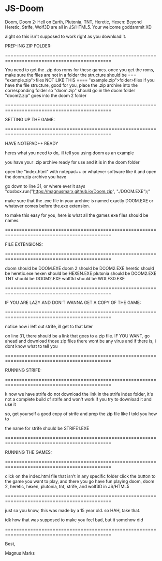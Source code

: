 # JS-Doom
Doom, Doom 2: Hell on Earth, Plutonia, TNT, Heretic, Hexen: Beyond Heretic, Strife, Wolf3D are all in JS/HTML5. Your welcome goddammit XD

aight so this isn't supposed to work right as you download it. 



PREP-ING ZIP FOLDER:

============================================================================================

You need to get the .zip dos roms for these games.
once you get the roms, make sure the files are not in a folder
the structure should be === "example.zip">files
NOT LIKE THIS ==== "example.zip">folder>files
if you have the file structure, good for you, place the .zip archive into the corresponding folder
so "doom.zip" should go in the doom folder
"doom2.zip" goes into the doom 2 folder

============================================================================================

SETTING UP THE GAME:

============================================================================================

HAVE NOTEPAD++ READY

heres what you need to do, ill tell you using doom as an example

you have your .zip archive ready for use and it is in the doom folder

open the "index.html" with notepad++ or whatever software like it and open the doom.zip archive you have

go down to line 31, or where ever it says "dosbox.run("https://magnusmarx.github.io/Doom.zip", "./DOOM.EXE");"

make sure that the .exe file in your archive is named exactly DOOM.EXE or whatever comes before the.exe extension.

to make this easy for you, here is what all the games exe files should be names

============================================================================================

FILE EXTENSIONS:

============================================================================================

doom should be DOOM.EXE
doom 2 should be DOOM2.EXE
heretic should be heretic.exe
hexen should be HEXEN.EXE
plutonia should be DOOM2.EXE
TNT should be DOOM2.EXE
wolf3d should be WOLF3D.EXE

============================================================================================


IF YOU ARE LAZY AND DON'T WANNA GET A COPY OF THE GAME:

============================================================================================

notice how i left out strife, ill get to that later

on line 31, there should be a link that goes to a zip file. IF YOU WANT, go ahead and download those zip files
there wont be any virus and if there is, i dont know what to tell you

============================================================================================


RUNNING STRIFE:

============================================================================================

k now we have strife
do not download the link in the strife index folder,
it's not a complete build of strife and won't work if you try to download it and use it

so, get yourself a good copy of strife and prep the zip file like I told you how to

the name for strife should be STRIFE1.EXE

============================================================================================

RUNNING THE GAMES:

============================================================================================

click on the index.html file that isn't in any specific folder
click the button to the game you want to play, and there you go
have fun playing doom, doom 2, heretic, hexen, plutonia, tnt, strife, and wolf3D in JS/HTML5

============================================================================================


just so you know, this was made by a 15 year old. so HAH, take that.

idk how that was supposed to make you feel bad, but it somehow did

============================================================================================



Best,

Magnus Marks
